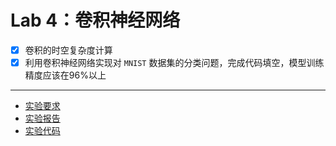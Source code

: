 # Lab 4：卷积神经网络

- [x] 卷积的时空复杂度计算
- [x] 利用卷积神经网络实现对 `MNIST` 数据集的分类问题，完成代码填空，模型训练精度应该在96%以上

---

- [实验要求](https://github.com/Charles-T-T/DeepLearning/blob/master/labs/lab4/docs/requirements.md)
- [实验报告](https://github.com/Charles-T-T/DeepLearning/blob/master/labs/lab4/docs/report.md)
- [实验代码](https://github.com/Charles-T-T/DeepLearning/blob/master/labs/lab4/src/lab4.py)